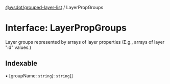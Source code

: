 [@wsdot/grouped-layer-list](../README.md) / LayerPropGroups

# Interface: LayerPropGroups

Layer groups represented by arrays of layer properties (E.g., arrays of layer "id" values.)

## Indexable

▪ [groupName: `string`]: `string`[]
